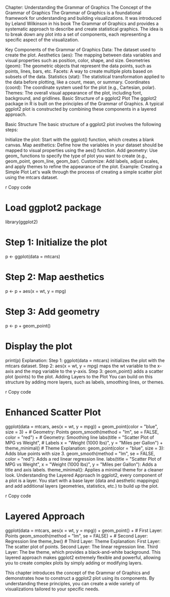 Chapter: Understanding the Grammar of Graphics
The Concept of the Grammar of Graphics
The Grammar of Graphics is a foundational framework for understanding and building visualizations. It was introduced by Leland Wilkinson in his book The Grammar of Graphics and provides a systematic approach to describe and create statistical graphics. The idea is to break down any plot into a set of components, each representing a specific aspect of the visualization.

Key Components of the Grammar of Graphics
Data: The dataset used to create the plot.
Aesthetics (aes): The mapping between data variables and visual properties such as position, color, shape, and size.
Geometries (geom): The geometric objects that represent the data points, such as points, lines, bars, etc.
Facets: A way to create multiple plots based on subsets of the data.
Statistics (stat): The statistical transformation applied to the data before plotting, like a count, mean, or summary.
Coordinates (coord): The coordinate system used for the plot (e.g., Cartesian, polar).
Themes: The overall visual appearance of the plot, including font, background, and gridlines.
Basic Structure of a ggplot2 Plot
The ggplot2 package in R is built on the principles of the Grammar of Graphics. A typical ggplot2 plot is constructed by combining these components in a layered approach.

Basic Structure
The basic structure of a ggplot2 plot involves the following steps:

Initialize the plot: Start with the ggplot() function, which creates a blank canvas.
Map aesthetics: Define how the variables in your dataset should be mapped to visual properties using the aes() function.
Add geometry: Use geom_ functions to specify the type of plot you want to create (e.g., geom_point, geom_line, geom_bar).
Customize: Add labels, adjust scales, and apply themes to refine the appearance of the plot.
Example: Creating a Simple Plot
Let's walk through the process of creating a simple scatter plot using the mtcars dataset.

r
Copy code
# Load ggplot2 package
library(ggplot2)

# Step 1: Initialize the plot
p <- ggplot(data = mtcars)

# Step 2: Map aesthetics
p <- p + aes(x = wt, y = mpg)

# Step 3: Add geometry
p <- p + geom_point()

# Display the plot
print(p)
Explanation:
Step 1: ggplot(data = mtcars) initializes the plot with the mtcars dataset.
Step 2: aes(x = wt, y = mpg) maps the wt variable to the x-axis and the mpg variable to the y-axis.
Step 3: geom_point() adds a scatter plot (points) to the plot.
Adding Layers to the Plot
You can build on this structure by adding more layers, such as labels, smoothing lines, or themes.

r
Copy code
# Enhanced Scatter Plot
ggplot(data = mtcars, aes(x = wt, y = mpg)) +
  geom_point(color = "blue", size = 3) +                       # Geometry: Points
  geom_smooth(method = "lm", se = FALSE, color = "red") +      # Geometry: Smoothing line
  labs(title = "Scatter Plot of MPG vs Weight",                # Labels
       x = "Weight (1000 lbs)", 
       y = "Miles per Gallon") +
  theme_minimal()                                              # Theme
Explanation:
geom_point(color = "blue", size = 3): Adds blue points with size 3.
geom_smooth(method = "lm", se = FALSE, color = "red"): Adds a red linear regression line.
labs(title = "Scatter Plot of MPG vs Weight", x = "Weight (1000 lbs)", y = "Miles per Gallon"): Adds a title and axis labels.
theme_minimal(): Applies a minimal theme for a cleaner look.
Understanding the Layered Approach
In ggplot2, every component of a plot is a layer. You start with a base layer (data and aesthetic mappings) and add additional layers (geometries, statistics, etc.) to build up the plot.

r
Copy code
# Layered Approach
ggplot(data = mtcars, aes(x = wt, y = mpg)) +
  geom_point() +                                   # First Layer: Points
  geom_smooth(method = "lm", se = FALSE) +         # Second Layer: Regression line
  theme_bw()                                       # Third Layer: Theme
Explanation:
First Layer: The scatter plot of points.
Second Layer: The linear regression line.
Third Layer: The bw theme, which provides a black-and-white background.
This layered approach makes ggplot2 extremely flexible and powerful, allowing you to create complex plots by simply adding or modifying layers.

This chapter introduces the concept of the Grammar of Graphics and demonstrates how to construct a ggplot2 plot using its components. By understanding these principles, you can create a wide variety of visualizations tailored to your specific needs.
